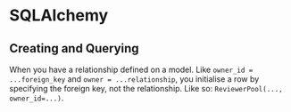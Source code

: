 # SQLAlchemy

## Creating and Querying

When you have a relationship defined on a model. Like `owner_id = ...foreign_key` and `owner = ...relationship`, you initialise a row by specifying the foreign key, not the relationship. Like so: `ReviewerPool(..., owner_id=...)`. 